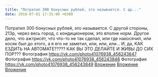 ```yaml
---
title: "Потратил 300 бонусных рублей, это называется. С др..."
date: 2018-07-01 17:35:00 +0300
---
```


Потратил 300 бонусных рублей, это называется. С другой стороны, 213р, через весь город, с кондиционером, это вполне норм. Другое дело, что ажтрисёт, что что-то не так сделал, или где накосячил, или косяк был до этого, а я его не заметил, или, или, или...
И, да, КАК ЕЗДИТЬ НА АВТОМАТЕ????? КАК ВЫ ЭТО ДЕЛАЙТЕ И ЖИВЫ ДО СИХ ПОР???
Фотография
<a class="vk-attach" href="https://vk.com/photo41076938_456243847">https://vk.com/photo41076938_456243847</a>
Фотография
<a class="vk-attach" href="https://vk.com/photo41076938_456243848">https://vk.com/photo41076938_456243848</a>
Фотография
<a class="vk-attach" href="https://vk.com/photo41076938_456243849">https://vk.com/photo41076938_456243849</a>
<a class="vk-attach" href="https://vk.com/photo41076938_456243847">Вложение</a>
<a class="vk-attach" href="https://vk.com/photo41076938_456243848">Вложение</a>
<a class="vk-attach" href="https://vk.com/photo41076938_456243849">Вложение</a>
